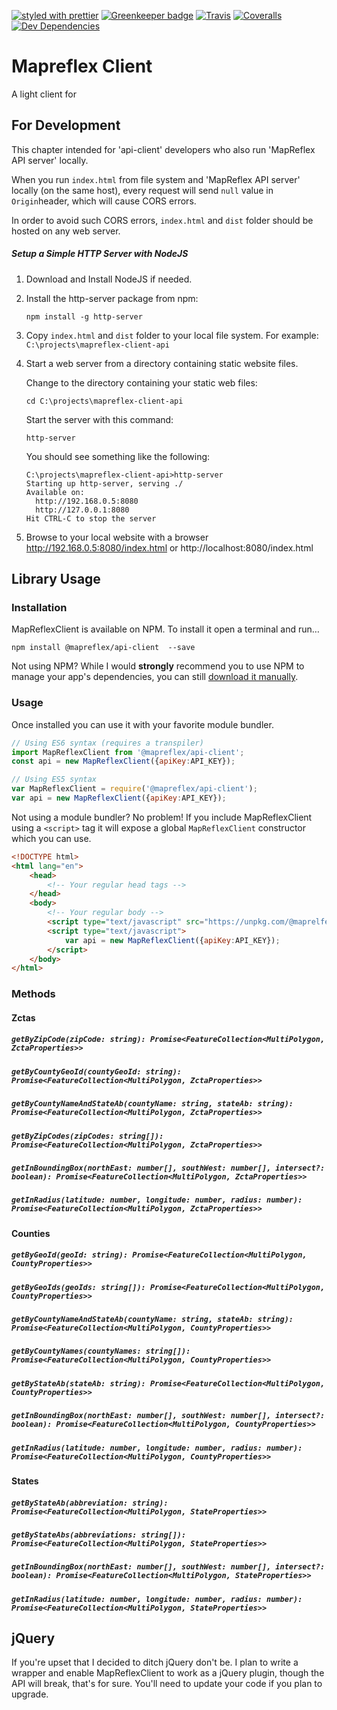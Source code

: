 [![styled with prettier](https://img.shields.io/badge/styled_with-prettier-ff69b4.svg)](https://github.com/prettier/prettier)
[![Greenkeeper badge](https://badges.greenkeeper.io/mapreflex/api-client.svg)](https://greenkeeper.io/)
[![Travis](https://img.shields.io/travis/mapreflex/api-client.svg)](https://travis-ci.org/mapreflex/api-client)
[![Coveralls](https://img.shields.io/coveralls/mapreflex/api-client.svg)](https://coveralls.io/github/mapreflex/api-client)
[![Dev Dependencies](https://david-dm.org/mapreflex/api-client/dev-status.svg)](https://david-dm.org/mapreflex/api-client?type=dev)

# Mapreflex Client
A light client for

## For Development

This chapter intended for 'api-client' developers who also run 'MapReflex API server' locally.

When you run `index.html` from file system and 'MapReflex API server' locally (on the same host), every request will send `null` value in `Origin`header, which will cause CORS errors.
   
In order to avoid such CORS errors, `index.html` and `dist` folder should be hosted on any web server.

##### Setup a Simple HTTP Server with NodeJS #####

1. Download and Install NodeJS if needed.

2. Install the http-server package from npm:

   ```shell
   npm install -g http-server
   ```

3. Copy `index.html` and `dist` folder to your local file system. For example: `C:\projects\mapreflex-client-api`

4. Start a web server from a directory containing static website files.

   Change to the directory containing your static web files:
   ```shell
   cd C:\projects\mapreflex-client-api
   ```
   
   Start the server with this command:
   
   ```shell
   http-server
   ```
   
   You should see something like the following:
   
   ```shell
   C:\projects\mapreflex-client-api>http-server
   Starting up http-server, serving ./
   Available on:
     http://192.168.0.5:8080
     http://127.0.0.1:8080
   Hit CTRL-C to stop the server
   ```
   
5. Browse to your local website with a browser
    http://192.168.0.5:8080/index.html or http://localhost:8080/index.html


## Library Usage 

### Installation

MapReflexClient is available on NPM. To install it open a terminal and run…
```shell
npm install @mapreflex/api-client  --save
```

Not using NPM? While I would **strongly** recommend you to use NPM to manage your app's dependencies, you can still [download it manually](https://unpkg.com/@maprelfex/api-client/dist/mapreflex-client.umd.js).

### Usage

Once installed you can use it with your favorite module bundler.

```javascript
// Using ES6 syntax (requires a transpiler)
import MapReflexClient from '@mapreflex/api-client';
const api = new MapReflexClient({apiKey:API_KEY});

// Using ES5 syntax
var MapReflexClient = require('@mapreflex/api-client');
var api = new MapReflexClient({apiKey:API_KEY});
```

Not using a module bundler? No problem! If you include MapReflexClient using a `<script>` tag it will expose a global `MapReflexClient` constructor which you can use.

```html
<!DOCTYPE html>
<html lang="en">
    <head>
        <!-- Your regular head tags -->
    </head>
    <body>
        <!-- Your regular body -->
        <script type="text/javascript" src="https://unpkg.com/@maprelfex/api-client/dist/mapreflex-client.umd.js"></script>
        <script type="text/javascript">
            var api = new MapReflexClient({apiKey:API_KEY});
        </script>
    </body>
</html>
```

### Methods

#### Zctas

##### `getByZipCode(zipCode: string): Promise<FeatureCollection<MultiPolygon, ZctaProperties>>`
##### `getByCountyGeoId(countyGeoId: string): Promise<FeatureCollection<MultiPolygon, ZctaProperties>>`
##### `getByCountyNameAndStateAb(countyName: string, stateAb: string): Promise<FeatureCollection<MultiPolygon, ZctaProperties>>`
##### `getByZipCodes(zipCodes: string[]): Promise<FeatureCollection<MultiPolygon, ZctaProperties>>`   
##### `getInBoundingBox(northEast: number[], southWest: number[], intersect?: boolean): Promise<FeatureCollection<MultiPolygon, ZctaProperties>>`
##### `getInRadius(latitude: number, longitude: number, radius: number): Promise<FeatureCollection<MultiPolygon, ZctaProperties>>`

#### Counties

##### `getByGeoId(geoId: string): Promise<FeatureCollection<MultiPolygon, CountyProperties>>`
##### `getByGeoIds(geoIds: string[]): Promise<FeatureCollection<MultiPolygon, CountyProperties>>`
##### `getByCountyNameAndStateAb(countyName: string, stateAb: string): Promise<FeatureCollection<MultiPolygon, CountyProperties>>`
##### `getByCountyNames(countyNames: string[]): Promise<FeatureCollection<MultiPolygon, CountyProperties>>`
##### `getByStateAb(stateAb: string): Promise<FeatureCollection<MultiPolygon, CountyProperties>>`
##### `getInBoundingBox(northEast: number[], southWest: number[], intersect?: boolean): Promise<FeatureCollection<MultiPolygon, CountyProperties>>`
##### `getInRadius(latitude: number, longitude: number, radius: number): Promise<FeatureCollection<MultiPolygon, CountyProperties>>`

#### States

##### `getByStateAb(abbreviation: string): Promise<FeatureCollection<MultiPolygon, StateProperties>>`
##### `getByStateAbs(abbreviations: string[]): Promise<FeatureCollection<MultiPolygon, StateProperties>>`
##### `getInBoundingBox(northEast: number[], southWest: number[], intersect?: boolean): Promise<FeatureCollection<MultiPolygon, StateProperties>>`
##### `getInRadius(latitude: number, longitude: number, radius: number): Promise<FeatureCollection<MultiPolygon, StateProperties>>`

## jQuery

If you're upset that I decided to ditch jQuery don't be. I plan to write a wrapper and enable MapReflexClient to work as a jQuery plugin, though the API will break, that's for sure. You'll need to update your code if you plan to upgrade.
